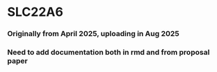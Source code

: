 # SLC22A6

### Originally from April 2025, uploading in Aug 2025

### Need to add documentation both in rmd and from proposal paper

